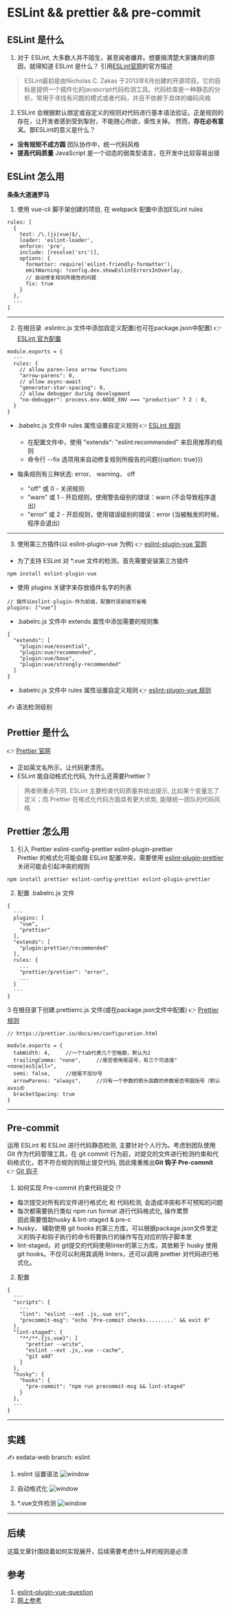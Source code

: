 # ESLint && prettier && pre-commit

## ESLint 是什么
1. 对于 ESLint, 大多数人并不陌生，甚至闻者嫌弃。想要搞清楚大家嫌弃的原因，就得知道 ESLint 是什么？ 引用[ESLint官网](https://cn.eslint.org/)的官方描述

> ESLint最初是由Nicholas C. Zakas 于2013年6月创建的开源项目。它的目标是提供一个插件化的javascript代码检测工具。代码检查是一种静态的分析，常用于寻找有问题的模式或者代码，并且不依赖于具体的编码风格

2. ESLint 会根据默认绑定或自定义的规则对代码进行基本语法验证。正是规则的存在，让开发者感到受到掣肘，不能随心所欲，索性关掉。 然而，**存在必有意义**。那ESLint的意义是什么？
- **没有规矩不成方圆**  团队协作中，统一代码风格
- **提高代码质量**  JavaScript 是一个动态的弱类型语言，在开发中比较容易出错

## ESLint 怎么用
**条条大道通罗马**

1. 使用 vue-cli 脚手架创建的项目, 在 webpack 配置中添加ESLint rules
```
rules: [
  {
    test: /\.(js|vue)$/,
    loader: 'eslint-loader',
    enforce: 'pre',
    include: [resolve('src')],
    options: {
      formatter: require('eslint-friendly-formatter'),
      emitWarning: !config.dev.showEslintErrorsInOverlay,
      // 自动修复规则所报告的问题
      fix: true
    }
  },
  ···
]
```
***

2. 在根目录 .eslintrc.js 文件中添加自定义配置(也可在package.json中配置)     👉 [ESLint 官方配置](http://eslint.cn/docs/user-guide/configuring)
```
module.exports = {
  ···
  rules: {
    // allow paren-less arrow functions
    "arrow-parens": 0,
    // allow async-await
    "generator-star-spacing": 0,
    // allow debugger during development
    "no-debugger": process.env.NODE_ENV === "production" ? 2 : 0,
  }
}
```
- .babelrc.js 文件中 rules 属性设置自定义规则     👉 [ESLint 规则](http://eslint.cn/docs/rules/)
  - 在配置文件中，使用 "extends": "eslint:recommended" 来启用推荐的规则
  - 命令行 --fix 选项用来自动修复规则所报告的问题({option: true}})

- 每条规则有三种状态: error、 warning、 off
  - "off" 或 0 - 关闭规则
  - "warn" 或 1 - 开启规则，使用警告级别的错误：warn (不会导致程序退出)
  - "error" 或 2 - 开启规则，使用错误级别的错误：error (当被触发的时候，程序会退出)

***

3. 使用第三方插件(以 eslint-plugin-vue 为例)     👉 [eslint-plugin-vue 官网](http://eslint.cn/docs/user-guide/configuring)

- 为了支持 ESLint 对 *.vue 文件的检测，首先需要安装第三方插件
```
npm install eslint-plugin-vue
```

- 使用 plugins 关键字来存放插件名字的列表
```
// 插件以eslint-plugin-作为前缀，配置时该前缀可省略
plugins: ["vue"]
```

- .babelrc.js 文件中 extends 属性中添加需要的规则集
```
{
  "extends": [
    "plugin:vue/essential",
    "plugin:vue/recommended",
    "plugin:vue/base",
    "plugin:vue/strongly-recommended"
  ]
}
```

- .babelrc.js 文件中 rules 属性设置自定义规则     👉 [eslint-plugin-vue 规则](https://github.com/vuejs/eslint-plugin-vue/blob/master/docs/rules/README.md) 

✍️ 语法检测级别


## Prettier 是什么   
👉 [Prettier 官网](https://cn.eslint.org/)  
- 正如英文名所示，让代码更漂亮。
- ESLint 能自动格式化代码, 为什么还需要Prettier？ 
> 两者侧重点不同. ESLint 主要检查代码质量并给出提示, 比如某个变量忘了定义；而 Prettier 在格式化代码方面具有更大优势, 能够统一团队的代码风格

## Prettier 怎么用
1. 引入 Prettier  eslint-config-prettier  eslint-plugin-prettier  
Prettier 的格式化可能会跟 ESLint 配置冲突，需要使用 [eslint-plugin-prettier](https://github.com/prettier/eslint-config-prettier) 关闭可能会引起冲突的规则
```
npm install prettier eslint-config-prettier eslint-plugin-prettier
```
2. 配置 .babelrc.js 文件
```
{
  ···
  plugins: [
    "vue",
    "prettier"
  ],
  "extends": [
    "plugin:prettier/recommended"
  ],
  rules: {
    ...
    "prettier/prettier": "error",
    ...
  }
  ···
}
```

3 在根目录下创建.prettierrc.js 文件(或在package.json文件中配置)     👉 [Prettier 规则](https://prettier.io/docs/en/options.html)  
```
// https://prettier.io/docs/en/configuration.html

module.exports = {
  tabWidth: 4,     //一个tab代表几个空格数，默认为2
  trailingComma: "none",     //是否使用尾逗号，有三个可选值"<none|es5|all>",
  semi: false,     //结尾不加分号
  arrowParens: "always",     //只有一个参数的箭头函数的参数是否带圆括号（默认avoid）
  bracketSpacing: true
}
```
***

## Pre-commit
运用 ESLint 和 ESLint 进行代码静态检测, 主要针对个人行为。考虑到团队使用 Git 作为代码管理工具，在 git commit 行为前，对提交的文件进行检测约束和代码格式化，若不符合规则则阻止提交代码, 因此隆重推出**Git 钩子 Pre-commit**  
👉 [Git 钩子](https://git-scm.com/book/zh/v2/%E8%87%AA%E5%AE%9A%E4%B9%89-Git-Git-%E9%92%A9%E5%AD%90)  

1. 如何实现 Pre-commit 约束代码提交
⁉️
- 每次提交对所有的文件进行格式化 和 代码检测, 会造成冲突和不可预知的问题
- 每次都需要执行类似 npm run format 进行代码格式化, 操作累赘  
因此需要借助husky & lint-staged & pre-c
- husky， 辅助使用 git hooks 的第三方库，可以根据package.json文件里定义的钩子和钩子执行的命令将要执行的操作写在对应的钩子脚本里
- lint-staged，对 git提交的代码使用linter的第三方库，其依赖于 husky 使用git hooks。不仅可以利用其调用 linters，还可以调用 prettier 对代码进行格式化。

2. 配置
```
{
  ···
  "scripts": {
    ···
    "lint": "eslint --ext .js,.vue src",
    "precommit-msg": "echo 'Pre-commit checks.........' && exit 0"
  },
  "lint-staged": {
    "**/**.{js,vue}": [
      "prettier --write",
      "eslint --ext .js,.vue --cache",
      "git add"
    ]
  },
  "husky": {
    "hooks": {
      "pre-commit": "npm run precommit-msg && lint-staged"
    }
  },
  ···
}
```
***

## 实践
✍️ exdata-web branch: eslint
1. eslint 设置语法
![window](http://g.recordit.co/wennlsOdnk.gif "undefined")

2. 自动格式化
![window](http://g.recordit.co/0Z6YXep25I.gif "格式化")

3. *.vue文件检测
![window](http://g.recordit.co/QHqNXYF6oi.gif "格式化")
***

## 后续
这篇文章针围绕着如何实现展开，后续需要考虑什么样的规则是必须

## 参考
1. [eslint-plugin-vue-question](https://vuejs.github.io/eslint-plugin-vue/user-guide/#faq)
2. [网上参考](https://nice.lovejade.cn/zh/article/beautify-vue-by-eslint-and-prettier.html#%E9%9B%86%E6%88%90-eslint-prettier)
